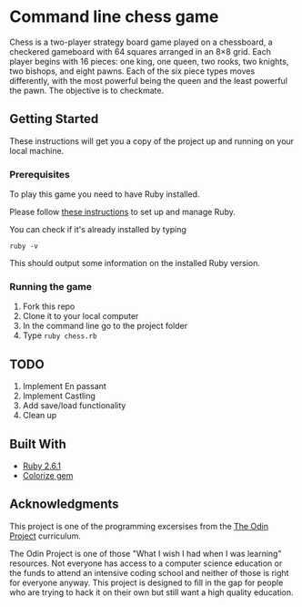 # Command line chess game

Chess is a two-player strategy board game played on a chessboard, a checkered gameboard with 64 squares arranged in an 8×8 grid.
Each player begins with 16 pieces: one king, one queen, two rooks, two knights, two bishops, and eight pawns. Each of the six piece types moves differently, with the most powerful being the queen and the least powerful the pawn. The objective is to checkmate.

## Getting Started

These instructions will get you a copy of the project up and running on your local machine.

### Prerequisites

To play this game you need to have Ruby installed.

Please follow [these instructions](https://www.ruby-lang.org/en/documentation/installation/) to set up and manage Ruby.

You can check if it's already installed by typing

```
ruby -v
```
This should output some information on the installed Ruby version.

### Running the game

  1. Fork this repo
  2. Clone it to your local computer
  3. In the command line go to the project folder
  4. Type `ruby chess.rb`

## TODO
  1. Implement En passant
  2. Implement Castling
  3. Add save/load functionality
  4. Clean up  

## Built With

* [Ruby 2.6.1](https://www.ruby-lang.org)
* [Colorize gem](https://github.com/fazibear/colorize)

## Acknowledgments

This project is one of the programming excersises from the [The Odin Project](https://www.theodinproject.com/) curriculum. 

The Odin Project is one of those "What I wish I had when I was learning" resources. Not everyone has access to a computer science education or the funds to attend an intensive coding school and neither of those is right for everyone anyway. This project is designed to fill in the gap for people who are trying to hack it on their own but still want a high quality education. 
